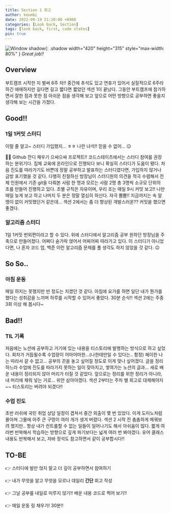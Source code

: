 ```yaml
---
title: Section 1 회고
author: keumbi
date: 2022-09-19 21:20:00 +0900
categories: [Look back, Section]
tags: [look back, first, code states]
pin: true
---
```


![Window shadow](https://i.giphy.com/media/eoxomXXVL2S0E/giphy.webp){: .shadow width="420" height="315" style="max-width: 80%" }
_Great job!!_


## Overview
부트캠프 시작한 지 벌써 6주 차!! 중간에 추석도 있고 연휴가 있어서 실질적으로 6주라 하긴 애매하지만 길다면 길고 짧다면 짧았던 섹션 1이 끝났다. 그동안 부트캠프에 참가하면서 잘한 점과 못한 점 아쉬운 점을 생각해 보고 앞으로 어떤 방향으로 공부하면 좋을지 생각해 보는 시간을 가졌다.

## Good!!

### 1일 1커밋 스터디

이럴 줄 알고~ 스터디 가입했지… ㅎㅎ 나란 녀석!! 믿을 수 없어… 😑

💪💪 Github 잔디 채우기 으쌰으쌰 프로젝트!!
코드스테이츠에서는 스터디 참여를 권장하는 분위기다. 집체 교육에 온라인으로 진행되다 보니 확실히 스터디가 도움이 됐다. 처음 진도를 따라가기도 바쁜데 정말 공부하고 발표하는 스터디였다면, 가입하지 않거나 금방 포기했을 것 같다. 다행히 친절하신 방장님이 스터디원의 의견을 적극 수렴해서 전체 인원에서 기존 git을 다뤄본 사람 한 명과 모르는 사람 2명 총 3명씩 소규모 단위의 조를 만들어 진행하고 있다. 조별 규칙은 자유이며, 우리 조는 매일 9시 커밋 보고!! 나만 매일 늦게 보고 하고 나머지 두 분은 정말 열심히 하신다. 자극 뿜뿜!! 지금까지는 속 알맹이 없이 커밋했던거 같은데… 섹션 2에서는 좀 더 향상된 개발스러운?? 커밋을 했으면 좋겠다.

### 알고리즘 스터디

1일 1커밋 번외편이라고 할 수 있다. 위에 스터디에서 알고리즘 공부 원하던 방장님을 주축으로 만들어졌다. 어쩌다 숟가락 얹어서 어찌어찌 따라가고 있다. 이 스터디가 아니었다면, 나 혼자 코드 업, 백준 이런 알고리즘 문제를 풀 생각도 하지 않았을 것 같다. 😉

## So So..

### 아침 운동

매일 하지는 못했지만 반 정도는 지켰던 것 같다. 아침에 요가를 하면 일단 내가 뭔가를 했다는 성취감을 느끼며 하루를 시작할 수 있어서 좋았다. 30분 순삭!! 섹션 2에는 주중 3회 이상 해 봅시다~

## Bad!!

### TIL 기록

처음에는 노션에 공부하고 거기에 있는 내용을 티스토리에 발행하는 방식으로 하고 싶었다. 회차가 거듭될수록 수업량이 어마어마한…(나한테만일 수 있다는.. 함정) 해이한 나는 따라서 갈 수 없고… 공부의 끈을 놓고 싶어질 정도로 이게 맞나 싶어졌다. 글을 정리하느라 수업에 진도를 따라가지 못하는 일이 잦아지고, 쌓여가는 노션의 글과… 새로 배운 내용이 정리되지 않아 머리가 터질 것 같았다. 앞으로는 정리를 위한 정리가 아니라, 내 머리에 채워 넣는 거로… 위안 삼아야겠다. 섹션 2부터는 주차 별 회고로 대체해야지~~ 티스토리는 버려야 되겠다!!

### 수업 진도

초반 러쉬에 국민 취업 상담 일정이 겹쳐서 중간 외출이 몇 번 있었다. 이게 도미노처럼 몰아쳐 그물에 아주 큰 구멍이 여러 개가 생겨 버렸다. 섹션 2 시작 전 촘촘하게 메꿔보려 했지만.. 항상 내가 컨트롤할 수 없는 일들이 일어나기도 해서 아쉬움이 많다. 짧게 여러번 반복해서 학습하는 방향으로 깊게 파기보다는 넓게 여러 번 봐야겠다. 유어 클래스 내용도 반복해서 보고, 자바 정석도 참고하면서 같이 공부합시다!!

## TO-BE

👉 스터디에 발만 얹지 말고 더 깊이 공부하면서 참여하기

👉 내가 무엇을 알고 무엇을 모르나 데일리 **간단** 회고 작성

👉 그날 공부를 내일로 미루지 않기!! 배운 내용 코드로 찍어 보기!!

👉 매일 운동 링 채우기! 30분!!


<!--
블로그 마음 가짐
글 쓰기 전

글 쓸 시간을 따로 마련하기
쓸만한 글감은 미리 메모해두기
글의 장르 별 템플릿을 떠올리기
글의 초안을 작성하기
글 쓰는 중

제목으로 독자의 호기심을 끌기
서론으로 독자를 공감시키기
글 초반부에 요약 써두기
문단 수준에서 글 다듬기
문장 수준에서 글 다듬기
단어 수준에서 글 다듬기
미디어를 적절히 활용하기
글 쓴 후

글을 소리내어 읽기
주의를 환기시킨 후에 퇴고하기
글 발행 후

글을 공유하고 나의 구독자를 만들기
일관성을 유지하여 개인 브랜딩 구축하기
마무리-->


